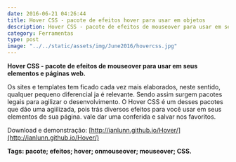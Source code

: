 ```yaml
---
date: 2016-06-21 04:26:44
title: Hover CSS - pacote de efeitos hover para usar em objetos
description: Hover CSS - pacote de efeitos de mouseover para usar em seus elementos e páginas web.
category: Ferramentas
type: post
image: "../../static/assets/img/June2016/hovercss.jpg"
---
```


**Hover CSS - pacote de efeitos de mouseover para usar em seus elementos e páginas web.**

Os sites e templates tem ficado cada vez mais elaborados, neste sentido, qualquer pequeno diferencial ja é relevante. Sendo assim surgem pacotes legais para agilizar o desenvolvimento. O Hover CSS é um desses pacotes que dão uma agiilizada, pois trás diversos efeitos para você usar em seus elementos de sua página. vale dar uma conferida e salvar nos favoritos.

Download e demonstração: [http://ianlunn.github.io/Hover/](http://ianlunn.github.io/Hover/)

**Tags: pacote; efeitos; hover; onmouseover; mouseover; CSS.**
